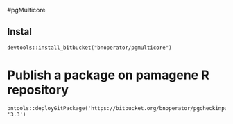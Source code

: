 #pgMulticore

## Instal

```
devtools::install_bitbucket("bnoperator/pgmulticore")
```

# Publish a package on pamagene R repository

```
bntools::deployGitPackage('https://bitbucket.org/bnoperator/pgcheckinput.git', '3.3')
```